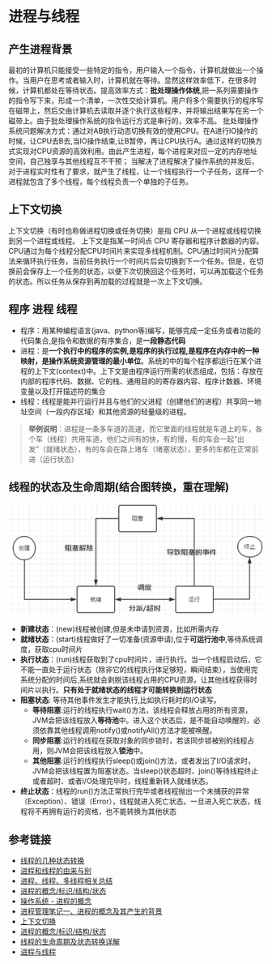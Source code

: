 # 进程与线程

## 产生进程背景
最初的计算机只能接受一些特定的指令，用户输入一个指令，计算机就做出一个操作。当用户在思考或者输入时，计算机就在等待。显然这样效率低下，在很多时候，计算机都处在等待状态。提高效率方式：**批处理操作体统**,把一系列需要操作的指令写下来，形成一个清单，一次性交给计算机。用户将多个需要执行的程序写在磁带上，然后交由计算机去读取并逐个执行这些程序，并将输出结果写在另一个磁带上。由于批处理操作系统的指令运行方式是串行的，效率不高。
批处理操作系统问题解决方式：通过对AB执行动态切换有效的使用CPU。在A进行IO操作的时候，让CPU去B去,当IO操作结束,让B暂停，再让CPU执行A。通过这样的切换方式实现对CPU资源的高效利用。由此产生进程，每个进程来对应一定的内存地址空间，自己独享与其他线程互不干预；
当解决了进程解决了操作系统的并发后，对于进程实时性有了要求，就产生了线程，让一个线程执行一个子任务，这样一个进程就包含了多个线程，每个线程负责一个单独的子任务。  

## 上下文切换
上下文切换（有时也称做进程切换或任务切换）是指 CPU 从一个进程或线程切换到另一个进程或线程。
上下文是指某一时间点 CPU 寄存器和程序计数器的内容。
CPU通过为每个线程分配CPU时间片来实现多线程机制。CPU通过时间片分配算法来循环执行任务，当前任务执行一个时间片后会切换到下一个任务。但是，在切换前会保存上一个任务的状态，以便下次切换回这个任务时，可以再加载这个任务的状态。所以任务从保存到再加载的过程就是一次上下文切换。

## 程序 进程 线程
  + 程序：用某种编程语言(java、python等)编写，能够完成一定任务或者功能的代码集合,是指令和数据的有序集合，是**一段静态代码**
  + 进程：是**一个执行中的程序的实例,是程序的执行过程,是程序在内存中的一种映射，是操作系统资源管理的最小单位**。系统的中的每个程序都运行在某个进程的上下文(context)中。上下文是由程序运行所需的状态组成，包括：存放在内部的程序代码、数据、它的栈、通用目的的寄存器内容、程序计数器、环境变量以及打开描述符的集合
  + 线程：线程是能并行运行并且与他们的父进程（创建他们的进程）共享同一地址空间（一段内存区域）和其他资源的轻量级的进程。
> **举例说明**：进程是一条多车道的高速，而它里面的线程就是车道上的车，各个车（线程）共用车道，他们之间有的快，有的慢，有的车会一起“出发”（就绪状态），有的车会在路上堵车（堵塞状态），更多的车都在正常前进（运行状态）

## 线程的状态及生命周期(结合图转换，重在理解)

![线程的状态及交互](./imgs/线程的状态.png)

* **新建状态**：(new)线程被创建,但是未申请到资源，比如所需内存
* **就绪状态**：(start)线程做好了一切准备(资源申请),位于**可运行池中**,等待系统调度，获取cpu时间片
* **执行状态**：(run)线程获取到了cpu时间片，进行执行。当一个线程启动后，它不能一直处于运行状态（除非它的线程执行体足够短，瞬间结束），当使用完系统分配的时间后,系统就会剥脱该线程占用的CPU资源，让其他线程获得时间片以执行。**只有处于就绪状态的线程才可能转换到运行状态**
* **阻塞状态**: 等待其他事件发生才能执行,比如执行耗时的I/O读写。
  - **等待阻塞**:运行的线程执行wait()方法，该线程会释放占用的所有资源，JVM会把该线程放入**等待池**中。进入这个状态后，是不能自动唤醒的，必须依靠其他线程调用notify()或notifyAll()方法才能被唤醒。
  - **同步阻塞**:运行的线程在获取对象的同步锁时，若该同步锁被别的线程占用，则JVM会把该线程放入**锁池**中。
  - **其他阻塞**:运行的线程执行sleep()或join()方法，或者发出了I/O请求时，JVM会把该线程置为阻塞状态。当sleep()状态超时、join()等待线程终止或者超时、或者I/O处理完毕时，线程重新转入就绪状态。
* **终止状态**：线程的run()方法正常执行完毕或者线程抛出一个未捕获的异常（Exception）、错误（Error），线程就进入死亡状态。一旦进入死亡状态，线程将不再拥有运行的资格，也不能转换为其他状态


## 参考链接 
- [线程的几种状态转换](http://www.cnblogs.com/jijijiefang/articles/7222955.html)
- [进程和线程的由来与别](https://blog.csdn.net/whl_program/article/details/70217354)
- [进程、线程、多线程相关总结](https://www.cnblogs.com/fuchongjundream/p/3829508.html)
- [进程的概念/标识/结构/状态](https://blog.csdn.net/derkampf/article/details/60477317)
- [操作系统 - 进程的概念](http://www.cnblogs.com/tianlangshu/p/5224178.html)
- [进程管理笔记一、进程的概念及其产生的背景](https://blog.csdn.net/xd_hebuters/article/details/79590441#一进程产生的背景)
- [上下文切换](http://ifeve.com/context-switch-definition/)
- [进程的概念/标识/结构/状态](https://blog.csdn.net/derkampf/article/details/60477317)
- [线程的生命周期及状态转换详解](https://blog.csdn.net/asdf_1024/article/details/78978437)
- [进程与线程](https://www.liaoxuefeng.com/wiki/0014316089557264a6b348958f449949df42a6d3a2e542c000/0014319272686365ec7ceaeca33428c914edf8f70cca383000) 
